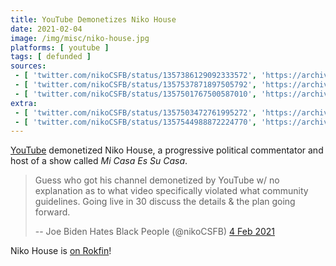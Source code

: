 ```yaml
---
title: YouTube Demonetizes Niko House
date: 2021-02-04
image: /img/misc/niko-house.jpg
platforms: [ youtube ]
tags: [ defunded ]
sources:
 - [ 'twitter.com/nikoCSFB/status/1357386129092333572', 'https://archive.is/PoqZf' ]
 - [ 'twitter.com/nikoCSFB/status/1357537871897505792', 'https://archive.is/f4qpi' ]
 - [ 'twitter.com/nikoCSFB/status/1357501767500587010', 'https://archive.is/3fLcC' ]
extra:
 - [ 'twitter.com/nikoCSFB/status/1357503472761995272', 'https://archive.is/sS5BY' ]
 - [ 'twitter.com/nikoCSFB/status/1357544988872224770', 'https://archive.is/E4xcQ' ]
---
```


[YouTube](/youtube/) demonetized Niko House, a progressive political
commentator and host of a show called _Mi Casa Es Su Casa_.

> Guess who got his channel demonetized by YouTube w/ no explanation as to what
> video specifically violated what community guidelines. Going live in 30
> discuss the details & the plan going forward.
>
> -- Joe Biden Hates Black People (@nikoCSFB) [4 Feb 2021](https://archive.is/PoqZf)

Niko House is [on Rokfin](https://rokfin.com/niko)!
